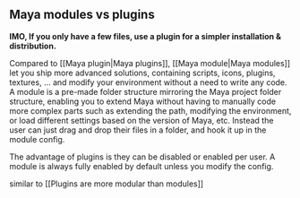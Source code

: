 ## Maya modules vs plugins
**IMO, If you only have a few files, use a plugin for a simpler installation & distribution.**

Compared to [[Maya plugin|Maya plugins]], [[Maya module|Maya modules]] let you ship more advanced solutions, containing scripts, icons, plugins, textures, ... and modify your environment without a need to write any code. 
A module is a pre-made folder structure mirroring the Maya project folder structure, enabling you to extend Maya without having to manually code more complex parts such as extending the path, modifying the environment, or load different settings based on the version of Maya, etc. Instead the user can just drag and drop their files in a folder, and hook it up in the module config.

The advantage of plugins is they can be disabled or enabled per user. A module is always fully enabled by default unless you modify the config.

similar to [[Plugins are more modular than modules]]